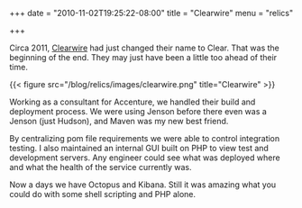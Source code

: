 +++
date = "2010-11-02T19:25:22-08:00"
title = "Clearwire"
menu = "relics"

+++

Circa 2011, [Clearwire](http://www.clear.com/) had just changed their name to Clear.  That was the beginning of the end.  They may just have been a little too ahead of their time.

{{< figure src="/blog/relics/images/clearwire.png" title="Clearwire" >}}

Working as a consultant for Accenture, we handled their build and deployment process.  We were using Jenson before there even was a Jenson (just Hudson), and Maven was my new best friend.

By centralizing pom file requirements we were able to control integration testing.  I also maintained an internal GUI built on PHP to view test and development servers.  Any engineer could see what was deployed where and what the health of the service currently was.

Now a days we have Octopus and Kibana.  Still it was amazing what you could do with some shell scripting and PHP alone.